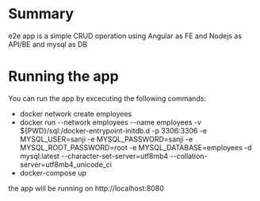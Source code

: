 # Summary

e2e app is a simple CRUD operation using Angular as FE and Nodejs as API/BE and mysql as DB

# Running the app

You can run the app by excecuting the following commands:
- docker network create employees
- docker run --network employees --name employees -v ${PWD}/sql:/docker-entrypoint-initdb.d -p 3306:3306 -e MYSQL_USER=sanji -e MYSQL_PASSWORD=sanji -e MYSQL_ROOT_PASSWORD=root -e MYSQL_DATABASE=employees -d mysql:latest --character-set-server=utf8mb4 --collation-server=utf8mb4_unicode_ci
- docker-compose up

the app will be running on http://localhost:8080
